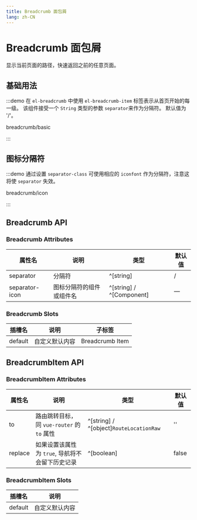 ```yaml
---
title: Breadcrumb 面包屑
lang: zh-CN
---
```


# Breadcrumb 面包屑

显示当前页面的路径，快速返回之前的任意页面。

## 基础用法

:::demo 在 `el-breadcrumb` 中使用 `el-breadcrumb-item` 标签表示从首页开始的每一级。 该组件接受一个 `String` 类型的参数 `separator`来作为分隔符。 默认值为 '/'。

breadcrumb/basic

:::

## 图标分隔符

:::demo 通过设置 `separator-class` 可使用相应的 `iconfont` 作为分隔符，注意这将使 `separator` 失效。

breadcrumb/icon

:::

## Breadcrumb API

### Breadcrumb Attributes

| 属性名            | 说明           | 类型                       | 默认值 |
| -------------- | ------------ | ------------------------ | --- |
| separator      | 分隔符          | ^[string]                | /   |
| separator-icon | 图标分隔符的组件或组件名 | ^[string] / ^[Component] | —   |

### Breadcrumb Slots

| 插槽名     | 说明      | 子标签             |
| ------- | ------- | --------------- |
| default | 自定义默认内容 | Breadcrumb Item |

## BreadcrumbItem API

### BreadcrumbItem Attributes

| 属性名     | 说明                              | 类型                                      | 默认值   |
| ------- | ------------------------------- | --------------------------------------- | ----- |
| to      | 路由跳转目标，同 `vue-router` 的 `to` 属性 | ^[string] / ^[object]`RouteLocationRaw` | ''    |
| replace | 如果设置该属性为 `true`, 导航将不会留下历史记录    | ^[boolean]                              | false |

### BreadcrumbItem Slots

| 插槽名     | 说明      |
| ------- | ------- |
| default | 自定义默认内容 |
